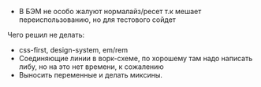 -   В БЭМ не особо жалуют нормалайз/ресет т.к мешает переиспользованию, но для тестового сойдет

Чего решил не делать:
- css-first, design-system, em/rem
- Соединяющие линии в ворк-схеме, по хорошему там надо написать либу, но на это нет времени, к сожалению
- Выносить переменные и делать миксины.
